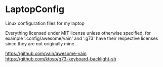 # LaptopConfig
Linux configuration files for my laptop

Everything licensed under MIT license unless otherwise specified, for example '.config/awesome/vain' and '.g73' have their respective licenses since they are not originally mine.

https://github.com/vain/awesome-vain  
https://github.com/ktoso/g73-keyboard-backlight-sh
